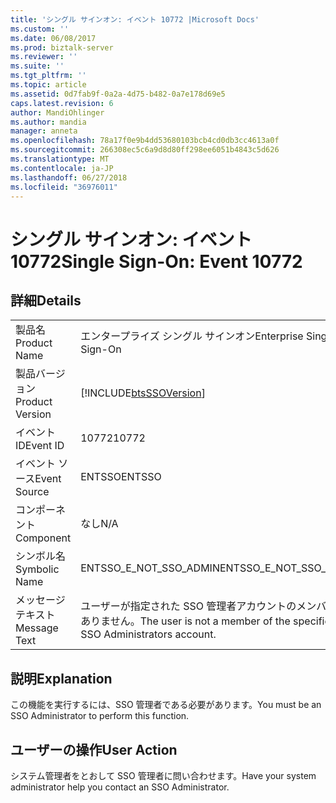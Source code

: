 ```yaml
---
title: 'シングル サインオン: イベント 10772 |Microsoft Docs'
ms.custom: ''
ms.date: 06/08/2017
ms.prod: biztalk-server
ms.reviewer: ''
ms.suite: ''
ms.tgt_pltfrm: ''
ms.topic: article
ms.assetid: 0d7fab9f-0a2a-4d75-b482-0a7e178d69e5
caps.latest.revision: 6
author: MandiOhlinger
ms.author: mandia
manager: anneta
ms.openlocfilehash: 78a17f0e9b4dd53680103bcb4cd0db3cc4613a0f
ms.sourcegitcommit: 266308ec5c6a9d8d80ff298ee6051b4843c5d626
ms.translationtype: MT
ms.contentlocale: ja-JP
ms.lasthandoff: 06/27/2018
ms.locfileid: "36976011"
---
```

# <a name="single-sign-on-event-10772"></a><span data-ttu-id="4bb4e-102">シングル サインオン: イベント 10772</span><span class="sxs-lookup"><span data-stu-id="4bb4e-102">Single Sign-On: Event 10772</span></span>
## <a name="details"></a><span data-ttu-id="4bb4e-103">詳細</span><span class="sxs-lookup"><span data-stu-id="4bb4e-103">Details</span></span>  
  
|                 |                                                                       |
|-----------------|-----------------------------------------------------------------------|
|  <span data-ttu-id="4bb4e-104">製品名</span><span class="sxs-lookup"><span data-stu-id="4bb4e-104">Product Name</span></span>   |                       <span data-ttu-id="4bb4e-105">エンタープライズ シングル サインオン</span><span class="sxs-lookup"><span data-stu-id="4bb4e-105">Enterprise Single Sign-On</span></span>                       |
| <span data-ttu-id="4bb4e-106">製品バージョン</span><span class="sxs-lookup"><span data-stu-id="4bb4e-106">Product Version</span></span> |      [!INCLUDE[btsSSOVersion](../includes/btsssoversion-md.md)]       |
|    <span data-ttu-id="4bb4e-107">イベント ID</span><span class="sxs-lookup"><span data-stu-id="4bb4e-107">Event ID</span></span>     |                                 <span data-ttu-id="4bb4e-108">10772</span><span class="sxs-lookup"><span data-stu-id="4bb4e-108">10772</span></span>                                 |
|  <span data-ttu-id="4bb4e-109">イベント ソース</span><span class="sxs-lookup"><span data-stu-id="4bb4e-109">Event Source</span></span>   |                                <span data-ttu-id="4bb4e-110">ENTSSO</span><span class="sxs-lookup"><span data-stu-id="4bb4e-110">ENTSSO</span></span>                                 |
|    <span data-ttu-id="4bb4e-111">コンポーネント</span><span class="sxs-lookup"><span data-stu-id="4bb4e-111">Component</span></span>    |                                  <span data-ttu-id="4bb4e-112">なし</span><span class="sxs-lookup"><span data-stu-id="4bb4e-112">N/A</span></span>                                  |
|  <span data-ttu-id="4bb4e-113">シンボル名</span><span class="sxs-lookup"><span data-stu-id="4bb4e-113">Symbolic Name</span></span>  |                        <span data-ttu-id="4bb4e-114">ENTSSO_E_NOT_SSO_ADMIN</span><span class="sxs-lookup"><span data-stu-id="4bb4e-114">ENTSSO_E_NOT_SSO_ADMIN</span></span>                         |
|  <span data-ttu-id="4bb4e-115">メッセージ テキスト</span><span class="sxs-lookup"><span data-stu-id="4bb4e-115">Message Text</span></span>   | <span data-ttu-id="4bb4e-116">ユーザーが指定された SSO 管理者アカウントのメンバーではありません。</span><span class="sxs-lookup"><span data-stu-id="4bb4e-116">The user is not a member of the specified SSO Administrators account.</span></span> |
  
## <a name="explanation"></a><span data-ttu-id="4bb4e-117">説明</span><span class="sxs-lookup"><span data-stu-id="4bb4e-117">Explanation</span></span>  
 <span data-ttu-id="4bb4e-118">この機能を実行するには、SSO 管理者である必要があります。</span><span class="sxs-lookup"><span data-stu-id="4bb4e-118">You must be an SSO Administrator to perform this function.</span></span>  
  
## <a name="user-action"></a><span data-ttu-id="4bb4e-119">ユーザーの操作</span><span class="sxs-lookup"><span data-stu-id="4bb4e-119">User Action</span></span>  
 <span data-ttu-id="4bb4e-120">システム管理者をとおして SSO 管理者に問い合わせます。</span><span class="sxs-lookup"><span data-stu-id="4bb4e-120">Have your system administrator help you contact an SSO Administrator.</span></span>